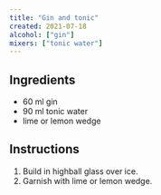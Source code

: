 ```yaml
---
title: "Gin and tonic"
created: 2021-07-18
alcohol: ["gin"]
mixers: ["tonic water"]
---
```


## Ingredients

- 60 ml gin
- 90 ml tonic water
- lime or lemon wedge

## Instructions

1. Build in highball glass over ice.
2. Garnish with lime or lemon wedge.
